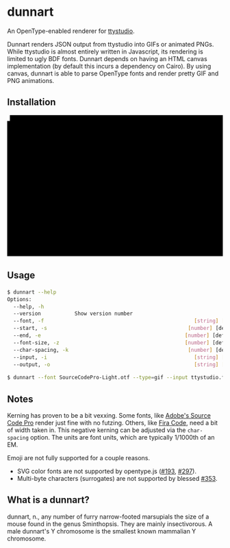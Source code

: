 dunnart
=======

An OpenType-enabled renderer for [ttystudio](https://github.com/chjj/ttystudio).

Dunnart renders JSON output from ttystudio into GIFs or animated PNGs.  While ttystudio is almost entirely written in Javascript, its
rendering is limited to ugly BDF fonts.  Dunnart depends on having an HTML canvas implementation (by default this incurs a dependency on Cairo).  By using canvas, dunnart is able to parse OpenType fonts and render pretty GIF and PNG animations.

## Installation
![dunnart](https://raw.githubusercontent.com/inferiorhumanorgans/dunnart/master/img/dunnart-install.png)

## Usage

``` bash
$ dunnart --help
Options:
  --help, -h                                                           [boolean]
  --version           Show version number                              [boolean]
  --font, -f                                                 [string] [required]
  --start, -s                                              [number] [default: 0]
  --end, -e                                               [number] [default: -1]
  --font-size, -z                                         [number] [default: 20]
  --char-spacing, -k                                       [number] [default: 0]
  --input, -i                                                [string] [required]
  --output, -o                                               [string] [required]
```

``` bash
$ dunnart --font SourceCodePro-Light.otf --type=gif --input ttystudio.frames.json --output fancy.gif
```

## Notes
Kerning has proven to be a bit vexxing.  Some fonts, like [Adobe's Source Code Pro](https://github.com/adobe-fonts/source-code-pro) render just fine with no futzing.  Others, like [Fira Code](https://github.com/tonsky/FiraCode), need a bit of width taken in.  This negative kerning can be adjusted via the `char-spacing` option.  The units are font units, which are typically 1/1000th of an EM.

Emoji are not fully supported for a couple reasons.
  * SVG color fonts are not supported by opentype.js ([#193](https://github.com/nodebox/opentype.js/issues/193), [#297](https://github.com/nodebox/opentype.js/pulls/297)).
  * Multi-byte characters (surrogates) are not supported by blessed [#353](https://github.com/chjj/blessed/issues/353).

## What is a dunnart?
dunnart, n., any number of furry narrow-footed marsupials the size of a mouse found in the genus Sminthopsis. They are mainly insectivorous. A male dunnart's Y chromosome is the smallest known mammalian Y chromosome.
